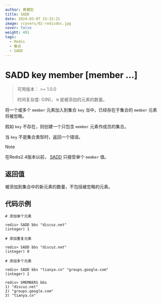 ```yaml
---
author: 黄健宏
title: SADD
date: 2024-03-07 15:32:21
image: /covers/02-redisdoc.jpg
cover: false
weight: 401
tags:
  - Redis
  - 集合
  - SADD
---
```


# SADD key member [member …]

> 可用版本： >= 1.0.0
> 
> 时间复杂度: O(N)， `N` 是被添加的元素的数量。

将一个或多个 `member` 元素加入到集合 `key` 当中，已经存在于集合的 `member` 元素将被忽略。

假如 `key` 不存在，则创建一个只包含 `member` 元素作成员的集合。

当 `key` 不是集合类型时，返回一个错误。

Note

在Redis2.4版本以前， [SADD](https://bookstack.xnzone.eu.org/02-redisdoc/04-set/01-sadd/) 只接受单个 `member` 值。

## 返回值

被添加到集合中的新元素的数量，不包括被忽略的元素。

## 代码示例

```shell
# 添加单个元素

redis> SADD bbs "discuz.net"
(integer) 1

# 添加重复元素

redis> SADD bbs "discuz.net"
(integer) 0

# 添加多个元素

redis> SADD bbs "tianya.cn" "groups.google.com"
(integer) 2

redis> SMEMBERS bbs
1) "discuz.net"
2) "groups.google.com"
3) "tianya.cn"
```
